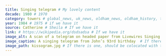 ```yaml
---
title: Singing telegram # My lovely content
decade: 1980 # 1970
category: towers # global_news, uk_news, oldham_news, oldham_history, towers, surrounding_estate # Always exactly one category
year: 1984 # 1975 # if we have it
source: Catherine # Sheila # If we have it
link: # https://wikipedia.org/dsdsadsa # If we have it
image_alt: A scan of a telegram on headed paper from Livewires Singing Telegrams. The telegram reads “Ninety third birthday ode to John Lamb // John Lamb I’ve come to sing to you to celebrate being ninety three today / at the tea dance every week you have life membership / love dancing at Queen Elizabeth Hall on Tuesday / you’ve been on Radio Oldham as the oldest member / of these tea dances so they say // Now John you like the ladies you’ve been dancing here for two years or so / you like photography you’ve albums full of photos I hear / of all kinds of transport over many a year / the management and staff and dancers have setn [sic] me here / to wish happy birthday to you / to wish happy birthday to you”. At the bottom of the scan, there are typed labels reading FEBRUARY 1984. The telegram is backed on pink card.  # If there is one
image_caption: A singing telegram from John’s 93rd birthday  # If there is one
image_path: kissogram.jpg # If there is one, should be colocated with the index.md file in the folder
---
```

